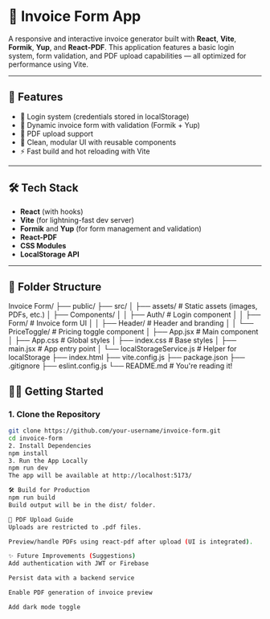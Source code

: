 # 🧾 Invoice Form App

A responsive and interactive invoice generator built with **React**, **Vite**, **Formik**, **Yup**, and **React-PDF**. This application features a basic login system, form validation, and PDF upload capabilities — all optimized for performance using Vite.

---

## 🚀 Features

- 🔐 Login system (credentials stored in localStorage)
- 🧮 Dynamic invoice form with validation (Formik + Yup)
- 📄 PDF upload support
- 🎨 Clean, modular UI with reusable components
- ⚡️ Fast build and hot reloading with Vite

---

## 🛠️ Tech Stack

- **React** (with hooks)
- **Vite** (for lightning-fast dev server)
- **Formik** and **Yup** (for form management and validation)
- **React-PDF**
- **CSS Modules**
- **LocalStorage API**

---

## 📁 Folder Structure

Invoice Form/
├── public/
├── src/
│ ├── assets/ # Static assets (images, PDFs, etc.)
│ ├── Components/
│ │ ├── Auth/ # Login component
│ │ ├── Form/ # Invoice form UI
│ │ ├── Header/ # Header and branding
│ │ └── PriceToggle/ # Pricing toggle component
│ ├── App.jsx # Main component
│ ├── App.css # Global styles
│ ├── index.css # Base styles
│ ├── main.jsx # App entry point
│ └── localStorageService.js # Helper for localStorage
├── index.html
├── vite.config.js
├── package.json
├── .gitignore
├── eslint.config.js
└── README.md # You're reading it!

## 🧑‍💻 Getting Started

### 1. Clone the Repository

```bash
git clone https://github.com/your-username/invoice-form.git
cd invoice-form
2. Install Dependencies
npm install
3. Run the App Locally
npm run dev
The app will be available at http://localhost:5173/

🛠 Build for Production
npm run build
Build output will be in the dist/ folder.

📄 PDF Upload Guide
Uploads are restricted to .pdf files.

Preview/handle PDFs using react-pdf after upload (UI is integrated).

✨ Future Improvements (Suggestions)
Add authentication with JWT or Firebase

Persist data with a backend service

Enable PDF generation of invoice preview

Add dark mode toggle

```
